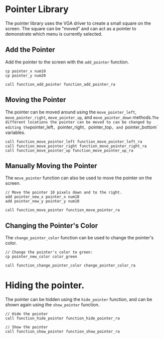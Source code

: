 # Pointer Library

The pointer library uses the VGA driver to create a small square on the screen.
The square can be "moved" and can act as a pointer to demonstrate which menu is
currently selected.

## Add the Pointer

Add the pointer to the screen with the `add_pointer` function.

```
cp pointer_x num10
cp pointer_y num20

call function_add_pointer function_add_pointer_ra
```

## Moving the Pointer

The pointer can be moved around using the `move_pointer_left`, `move_pointer_right`,
`move_pointer_up`, and `move_pointer_down` methods.` The different locations the pointer
can be moved to can be changed by editing the `pointer_left`, `pointer_right`, `pointer_top`,
and `pointer_bottom` variables.

```
call function_move_pointer_left function_move_pointer_left_ra
call function_move_pointer_right function_move_pointer_right_ra
call function_move_pointer_up function_move_pointer_up_ra
```

## Manually Moving the Pointer

The `move_pointer` function can also be used to move the pointer on the screen.

```
// Move the pointer 10 pixels down and to the right.
add pointer_new_x pointer_x num10 
add pointer_new_y pointer_y num10

call function_move_pointer function_move_pointer_ra
```

## Changing the Pointer's Color

The `change_pointer_color` function can be used to change the pointer's color.

```
// Change the pointer's color to green:
cp pointer_new_color color_green

call function_change_pointer_color change_pointer_color_ra
```

# Hiding the pointer.

The pointer can be hidden using the `hide_pointer` function, and can be shown again
using the `show_pointer` function.

```
// Hide the pointer
call function_hide_pointer function_hide_pointer_ra

// Show the pointer
call function_show_pointer function_show_pointer_ra
```